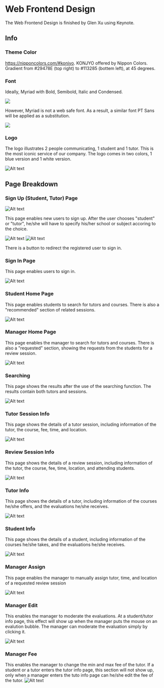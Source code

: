 # Web Frontend Design

The Web Frontend Design is finished by Glen Xu using Keynote.

## Info

### Theme Color
https://nipponcolors.com/#konjyo.
KONJYO offered by Nippon Colors. Gradient from #29478E (top right) to #113285 (bottem left), at 45 degrees.

### Font
Ideally, Myriad with Bold, Semibold, Italic and Condensed.

<img src = "https://upload.wikimedia.org/wikipedia/commons/thumb/4/48/Myriadsp.svg/1024px-Myriadsp.svg.png">

However, Myriad is not a web safe font.
As a result, a similar font PT Sans will be applied as a substitution.

<img src = "https://upload.wikimedia.org/wikipedia/commons/thumb/8/8b/PTSans.svg/1024px-PTSans.svg.png">

### Logo
The logo illustrates 2 people communicating, 1 student and 1 tutor. This is the most iconic service of our company.
The logo comes in two colors, 1 blue version and 1 white version.

![Alt text](blueLogo.png?raw=true "Blue Logo")

## Page Breakdown

### Sign Up (Student, Tutor) Page

![Alt text](SignUp.jpeg?raw=true "Sign Up")

This page enables new users to sign up. After the user chooses "student" or "tutor", he/she will have to specify his/her school or subject accoring to the choice.

![Alt text](SignUpStudent.jpeg?raw=true "Sign Up Student")
![Alt text](SignUpTutor.jpeg?raw=true "Sign Up Tutor")

There is a button to redirect the registered user to sign in.

### Sign In Page

This page enables users to sign in.

![Alt text](SignIn.jpeg?raw=true "Sign In")

### Student Home Page

This page enables students to search for tutors and courses. There is also a "recommended" section of related sessions.

![Alt text](StudentHomePage.jpeg?raw=true "Student Home Page")

### Manager Home Page

This page enables the manager to search for tutors and courses. There is also a "requested" section, showing the requests from the students for a review session.

![Alt text](ManagerHomePage.jpeg?raw=true "Manager Home Page")

### Searching

This page shows the results after the use of the searching function. The results contain both tutors and sessions.

![Alt text](Searching.jpeg?raw=true "Searching")

### Tutor Session Info

This page shows the details of a tutor session, including information of the tutor, the course, fee, time, and location.

![Alt text](TutorSessionInfo.jpeg?raw=true "Tutor Session Info")

### Review Session Info

This page shows the details of a review session, including information of the tutor, the course, fee, time, location, and attending students.

![Alt text](ReviewSessionInfo.jpeg?raw=true "Review Session Info")

### Tutor Info

This page shows the details of a tutor, including information of the courses he/she offers, and the evaluations he/she receives.

![Alt text](TutorInfo.jpeg?raw=true "Tutor Info")

### Student Info

This page shows the details of a student, including information of the courses he/she takes, and the evaluations he/she receives.

![Alt text](StudentInfo.jpeg?raw=true "Student Info")

### Manager Assign

This page enables the manager to manually assign tutor, time, and location of a requested review session

![Alt text](ManagerAssign.jpeg?raw=true "Manager Assign")

### Manager Edit

This enables the manager to moderate the evaluations. At a student/tutor info page, this effect will show up when the manager puts the mouse on an evalution bubble. The manager can moderate the evaluation simply by clicking it.

![Alt text](ManagerEdit.jpeg?raw=true "Manager Edit")

### Manager Fee

This enables the manager to change the min and max fee of the tutor. If a student or a tutor enters the tutor info page, this section will not show up, only when a manager enters the tuto info page can he/she edit the fee of the tutor.
![Alt text](ManagerFee.jpeg?raw=true "Manager Fee")
